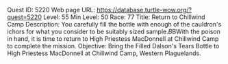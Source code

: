 Quest ID: 5220
Web page URL: https://database.turtle-wow.org/?quest=5220
Level: 55
Min Level: 50
Race: 77
Title: Return to Chillwind Camp
Description: You carefully fill the bottle with enough of the cauldron's ichors for what you consider to be suitably sized sample.$B$BWith the poison in hand, it is time to return to High Priestess MacDonnell at Chillwind Camp to complete the mission.
Objective: Bring the Filled Dalson's Tears Bottle to High Priestess MacDonnell at Chillwind Camp, Western Plaguelands.

